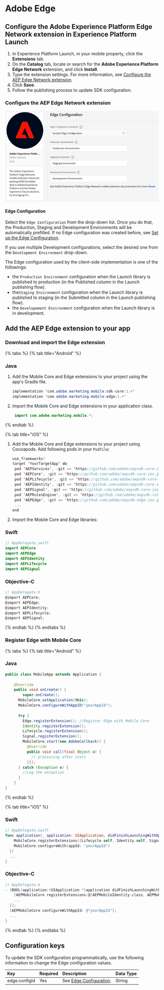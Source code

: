 # Adobe Edge

## Configure the Adobe Experience Platform Edge Network extension in Experience Platform Launch

1. In Experience Platform Launch, in your mobile property, click the **Extensions** tab.
2. On the **Catalog** tab, locate or search for the **Adobe Experience Platform Edge Network** extension, and click **Install**.
3. Type the extension settings. For more information, see [Configure the AEP Edge Network extension]().
4. Click **Save**.
5. Follow the publishing process to update SDK configuration.

### Configure the AEP Edge Network extension

![Adobe Edge Network extension configuration](../../.gitbook/assets/mobile-edge-launch-configuration.png)



#### Edge Configuration

Select the `Edge Configuration` from the drop-down list. Once you do that, the Production, Staging and Development Environments will be automatically prefilled. If no Edge configuration was created before, see [Set up the Edge Configuration](getting-started/edge-configuration.md).

If you use multiple Development configurations, select the desired one from the `Development Environment` drop-down.

The Edge configuration used by the client-side implementation is one of the followings:

- the `Production Environment` configuration when the Launch library is published to production (in the Published column in the Launch publishing flow).
- the`Staging Environment` configuration when the Launch library is published to staging (in the Submitted column in the Launch publishing flow).
- the `Developement Environment` configuration when the Launch library is in development.



## Add the AEP Edge extension to your app

### Download and import the Edge extension

{% tabs %}
{% tab title="Android" %}

### Java

1. Add the Mobile Core and Edge extensions to your project using the app's Gradle file.

   ```java
   implementation 'com.adobe.marketing.mobile:sdk-core:1.+'
   implementation 'com.adobe.marketing.mobile:edge:1.+'
   ```

2. Import the Mobile Core and Edge extensions in your application class.

   ```java
    import com.adobe.marketing.mobile.*;
   ```

{% endtab %}

{% tab title="iOS" %}

1. Add the Mobile Core and Edge extensions to your project using Cocoapods. Add following pods in your `Podfile`:

   ```swift
   use_frameworks!
   target 'YourTargetApp' do
   	pod 'AEPServices', :git => 'https://github.com/adobe/aepsdk-core-ios.git', :branch => 'main'
   	pod 'AEPCore', :git => 'https://github.com/adobe/aepsdk-core-ios.git', :branch => 'main'
   	pod 'AEPLifecycle', :git => 'https://github.com/adobe/aepsdk-core-ios.git', :branch => 'main'
   	pod 'AEPIdentity', :git => 'https://github.com/adobe/aepsdk-core-ios.git', :branch => 'main'
   	pod 'AEPSignal', :git => 'https://github.com/adobe/aepsdk-core-ios.git', :branch => 'main'
   	pod 'AEPRulesEngine', :git => 'https://github.com/adobe/aepsdk-rulesengine-ios.git', :branch => 'main'
   	pod 'AEPEdge', :git => 'https://github.com/adobe/aepsdk-edge-ios.git', :branch => 'main'
   	...
   end
   ```

2. Import the Mobile Core and Edge libraries:

### Swift

```swift
// AppDelegate.swift
import AEPCore
import AEPEdge
import AEPIdentity
import AEPLifecycle
import AEPSignal
```

### Objective-C

```objective-c
// AppDelegate.h
@import AEPCore;
@import AEPEdge;
@import AEPIdentity;
@import AEPLifecycle;
@import AEPSignal;
```

{% endtab %}
{% endtabs %}

### Register Edge with Mobile Core

{% tabs %}
{% tab title="Android" %}

### Java

```java
public class MobileApp extends Application {

    @Override
    public void onCreate() {
    	super.onCreate();
      MobileCore.setApplication(this);
      MobileCore.configureWithAppID("yourAppId");

      try {
        Edge.registerExtension(); //Register Edge with Mobile Core
        Identity.registerExtension();
        Lifecycle.registerExtension();
        Signal.registerExtension();
        MobileCore.start(new AdobeCallback() {
          @Override
          public void call(final Object o) {
            // processing after start
          }});
      } catch (Exception e) {
        //Log the exception
      }
    }
}
```

{% endtab %}

{% tab title="iOS" %}

### Swift

```swift
// AppDelegate.swift
func application(_ application: UIApplication, didFinishLaunchingWithOptions launchOptions: [UIApplication.LaunchOptionsKey: Any]?) -> Bool {
	MobileCore.registerExtensions([Lifecycle.self, Identity.self, Signal.self, Edge.self], {
    MobileCore.configureWith(appId: "yourAppId")
  })
  ...
}
```

### Objective-C

```objective-c
// AppDelegate.m
- (BOOL)application:(UIApplication *)application didFinishLaunchingWithOptions:(NSDictionary *)launchOptions {
	[AEPMobileCore registerExtensions:@[AEPMobileIdentity.class, AEPMobileLifecycle.class, AEPMobileSignal.class, AEPMobileEdge.class] completion:^{
    ...
  }];
  [AEPMobileCore configureWithAppId: @"yourAppId"];
  ...
}
```

{% endtab %}
{% endtabs %}

## Configuration keys

To update the SDK configuration programmatically, use the following information to change the Edge configuration values.

| Key           | Required | Description                                      | Data Type |
| :------------ | :------- | :----------------------------------------------- | :-------- |
| edge.configId | Yes      | See [Edge Configuration](./#edge-configuration). | String    |

